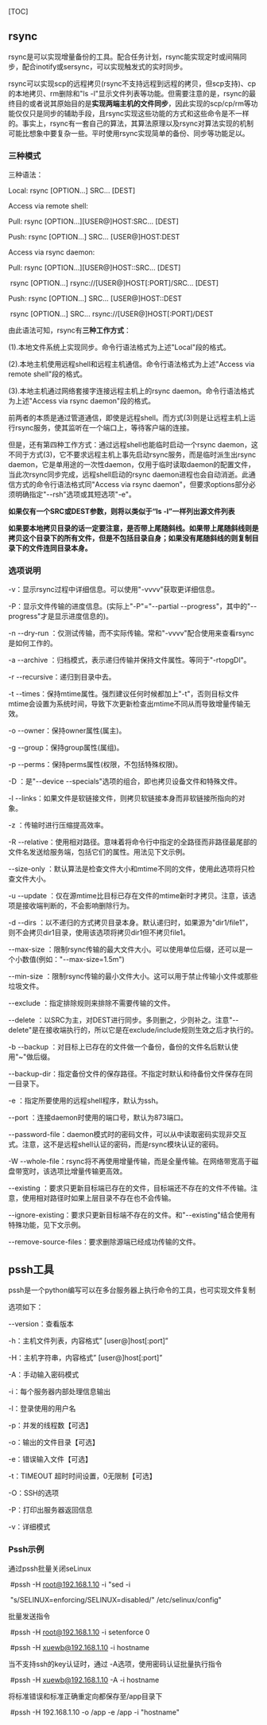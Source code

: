 [TOC]



## rsync

rsync是可以实现增量备份的工具。配合任务计划，rsync能实现定时或间隔同步，配合inotify或sersync，可以实现触发式的实时同步。

rsync可以实现scp的远程拷贝(rsync不支持远程到远程的拷贝，但scp支持)、cp的本地拷贝、rm删除和"ls -l"显示文件列表等功能。但需要注意的是，rsync的最终目的或者说其原始目的是**实现两端主机的文件同步**，因此实现的scp/cp/rm等功能仅仅只是同步的辅助手段，且rsync实现这些功能的方式和这些命令是不一样的。事实上，rsync有一套自己的算法，其算法原理以及rsync对算法实现的机制可能比想象中要复杂一些。平时使用rsync实现简单的备份、同步等功能足以。

### 三种模式

三种语法：

Local:  rsync [OPTION...] SRC... [DEST]

Access via remote shell:

  Pull: rsync [OPTION...][USER@]HOST:SRC... [DEST]

  Push: rsync [OPTION...] SRC... [USER@]HOST:DEST

Access via rsync daemon:

  Pull: rsync [OPTION...][USER@]HOST::SRC... [DEST]

​        rsync [OPTION...] rsync://[USER@]HOST[:PORT]/SRC... [DEST]

  Push: rsync [OPTION...] SRC... [USER@]HOST::DEST

​        rsync [OPTION...] SRC... rsync://[USER@]HOST[:PORT]/DEST



由此语法可知，rsync有**三种工作方式**：

(1).本地文件系统上实现同步。命令行语法格式为上述"Local"段的格式。

(2).本地主机使用远程shell和远程主机通信。命令行语法格式为上述"Access via remote shell"段的格式。

(3).本地主机通过网络套接字连接远程主机上的rsync daemon。命令行语法格式为上述"Access via rsync daemon"段的格式。

前两者的本质是通过管道通信，即使是远程shell。而方式(3)则是让远程主机上运行rsync服务，使其监听在一个端口上，等待客户端的连接。

但是，还有第四种工作方式：通过远程shell也能临时启动一个rsync daemon，这不同于方式(3)，它不要求远程主机上事先启动rsync服务，而是临时派生出rsync daemon，它是单用途的一次性daemon，仅用于临时读取daemon的配置文件，当此次rsync同步完成，远程shell启动的rsync daemon进程也会自动消逝。此通信方式的命令行语法格式同"Access via rsync daemon"，但要求options部分必须明确指定"--rsh"选项或其短选项"-e"。

**如果仅有一个SRC或DEST参数，则将以类似于“ls -l”一样列出源文件列表** 

**如果要本地拷贝目录的话一定要注意，是否带上尾随斜线。如果带上尾随斜线则是拷贝这个目录下的所有文件，但是不包括目录自身；如果没有尾随斜线的则复制目录下的文件连同目录本身。**

### 选项说明

-v：显示rsync过程中详细信息。可以使用"-vvvv"获取更详细信息。

-P：显示文件传输的进度信息。(实际上"-P"="--partial --progress"，其中的"--progress"才是显示进度信息的)。

-n --dry-run  ：仅测试传输，而不实际传输。常和"-vvvv"配合使用来查看rsync是如何工作的。

-a --archive  ：归档模式，表示递归传输并保持文件属性。等同于"-rtopgDl"。

-r --recursive：递归到目录中去。

-t --times：保持mtime属性。强烈建议任何时候都加上"-t"，否则目标文件mtime会设置为系统时间，导致下次更新检查出mtime不同从而导致增量传输无效。

-o --owner：保持owner属性(属主)。

-g --group：保持group属性(属组)。

-p --perms：保持perms属性(权限，不包括特殊权限)。

-D        ：是"--device --specials"选项的组合，即也拷贝设备文件和特殊文件。

-l --links：如果文件是软链接文件，则拷贝软链接本身而非软链接所指向的对象。

-z        ：传输时进行压缩提高效率。

-R --relative：使用相对路径。意味着将命令行中指定的全路径而非路径最尾部的文件名发送给服务端，包括它们的属性。用法见下文示例。

--size-only ：默认算法是检查文件大小和mtime不同的文件，使用此选项将只检查文件大小。

-u --update ：仅在源mtime比目标已存在文件的mtime新时才拷贝。注意，该选项是接收端判断的，不会影响删除行为。

-d --dirs   ：以不递归的方式拷贝目录本身。默认递归时，如果源为"dir1/file1"，则不会拷贝dir1目录，使用该选项将拷贝dir1但不拷贝file1。

--max-size  ：限制rsync传输的最大文件大小。可以使用单位后缀，还可以是一个小数值(例如："--max-size=1.5m")

--min-size  ：限制rsync传输的最小文件大小。这可以用于禁止传输小文件或那些垃圾文件。

--exclude   ：指定排除规则来排除不需要传输的文件。

--delete    ：以SRC为主，对DEST进行同步。多则删之，少则补之。注意"--delete"是在接收端执行的，所以它是在exclude/include规则生效之后才执行的。

-b --backup ：对目标上已存在的文件做一个备份，备份的文件名后默认使用"~"做后缀。

--backup-dir：指定备份文件的保存路径。不指定时默认和待备份文件保存在同一目录下。

-e          ：指定所要使用的远程shell程序，默认为ssh。

--port      ：连接daemon时使用的端口号，默认为873端口。

--password-file：daemon模式时的密码文件，可以从中读取密码实现非交互式。注意，这不是远程shell认证的密码，而是rsync模块认证的密码。

-W --whole-file：rsync将不再使用增量传输，而是全量传输。在网络带宽高于磁盘带宽时，该选项比增量传输更高效。

--existing  ：要求只更新目标端已存在的文件，目标端还不存在的文件不传输。注意，使用相对路径时如果上层目录不存在也不会传输。

--ignore-existing：要求只更新目标端不存在的文件。和"--existing"结合使用有特殊功能，见下文示例。

--remove-source-files：要求删除源端已经成功传输的文件。





## pssh工具

 pssh是一个python编写可以在多台服务器上执行命令的工具，也可实现文件复制

选项如下：

--version：查看版本

-h：主机文件列表，内容格式” [user@]host[:port]”

-H：主机字符串，内容格式” [user@]host[:port]”

-A：手动输入密码模式

-i：每个服务器内部处理信息输出

-l：登录使用的用户名

-p：并发的线程数【可选】

-o：输出的文件目录【可选】

-e：错误输入文件【可选】

-t：TIMEOUT 超时时间设置，0无限制【可选】

-O：SSH的选项

-P：打印出服务器返回信息

-v：详细模式

### Pssh示例

通过pssh批量关闭seLinux

​	#pssh -H root@192.168.1.10 -i "sed -i

​	"s/SELINUX=enforcing/SELINUX=disabled/" /etc/selinux/config"

批量发送指令

​	#pssh -H root@192.168.1.10 -i setenforce 0

​	#pssh -H xuewb@192.168.1.10 -i hostname

当不支持ssh的key认证时，通过 -A选项，使用密码认证批量执行指令

​	#pssh -H xuewb@192.168.1.10 -A -i hostname

将标准错误和标准正确重定向都保存至/app目录下

​	#pssh -H 192.168.1.10 -o /app -e /app -i "hostname"









